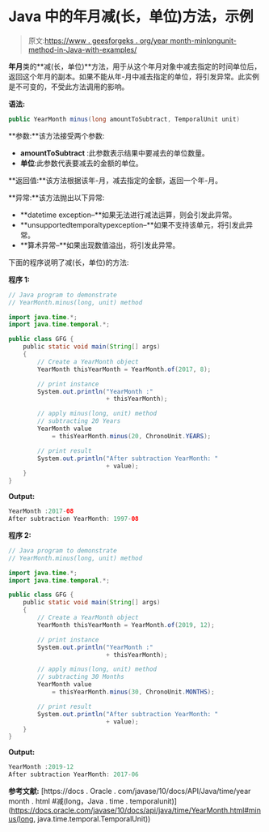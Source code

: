 # Java 中的年月减(长，单位)方法，示例

> 原文:[https://www . geesforgeks . org/year month-minlongunit-method-in-Java-with-examples/](https://www.geeksforgeeks.org/yearmonth-minuslongunit-method-in-java-with-examples/)

**年月**类的**减(长，单位)**方法，用于从这个年月对象中减去指定的时间单位后，返回这个年月的副本。如果不能从年-月中减去指定的单位，将引发异常。此实例是不可变的，不受此方法调用的影响。

**语法:**

```java
public YearMonth minus(long amountToSubtract, TemporalUnit unit)

```

**参数:**该方法接受两个参数:

*   **amountToSubtract** :此参数表示结果中要减去的单位数量。
*   **单位**:此参数代表要减去的金额的单位。

**返回值:**该方法根据该年-月，减去指定的金额，返回一个年-月。

**异常:**该方法抛出以下异常:

*   **datetime exception–**如果无法进行减法运算，则会引发此异常。
*   **unsupportedtemporaltypexception–**如果不支持该单元，将引发此异常。
*   **算术异常–**如果出现数值溢出，将引发此异常。

下面的程序说明了减(长，单位)的方法:

**程序 1:**

```java
// Java program to demonstrate
// YearMonth.minus(long, unit) method

import java.time.*;
import java.time.temporal.*;

public class GFG {
    public static void main(String[] args)
    {
        // Create a YearMonth object
        YearMonth thisYearMonth = YearMonth.of(2017, 8);

        // print instance
        System.out.println("YearMonth :"
                           + thisYearMonth);

        // apply minus(long, unit) method
        // subtracting 20 Years
        YearMonth value
            = thisYearMonth.minus(20, ChronoUnit.YEARS);

        // print result
        System.out.println("After subtraction YearMonth: "
                           + value);
    }
}
```

**Output:**

```java
YearMonth :2017-08
After subtraction YearMonth: 1997-08

```

**程序 2:**

```java
// Java program to demonstrate
// YearMonth.minus(long, unit) method

import java.time.*;
import java.time.temporal.*;

public class GFG {
    public static void main(String[] args)
    {
        // Create a YearMonth object
        YearMonth thisYearMonth = YearMonth.of(2019, 12);

        // print instance
        System.out.println("YearMonth :"
                           + thisYearMonth);

        // apply minus(long, unit) method
        // subtracting 30 Months
        YearMonth value
            = thisYearMonth.minus(30, ChronoUnit.MONTHS);

        // print result
        System.out.println("After subtraction YearMonth: "
                           + value);
    }
}
```

**Output:**

```java
YearMonth :2019-12
After subtraction YearMonth: 2017-06

```

**参考文献:**
[https://docs . Oracle . com/javase/10/docs/API/Java/time/year month . html #减(long，Java . time . temporalunit)](https://docs.oracle.com/javase/10/docs/api/java/time/YearMonth.html#minus(long, java.time.temporal.TemporalUnit))